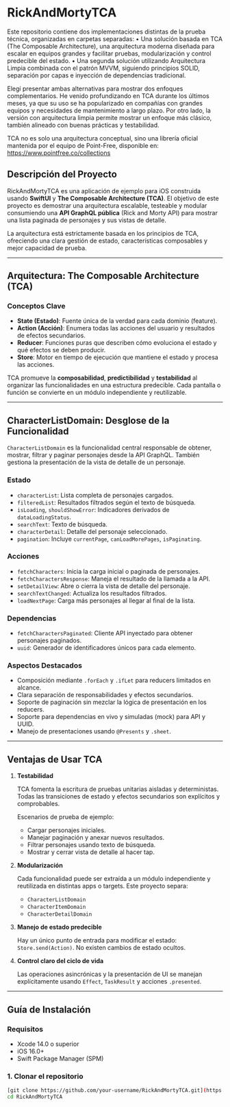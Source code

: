 # RickAndMortyTCA

Este repositorio contiene dos implementaciones distintas de la prueba técnica, organizadas en carpetas separadas:
	•	Una solución basada en TCA (The Composable Architecture), una arquitectura moderna diseñada para escalar en equipos grandes y facilitar pruebas, modularización y control predecible del estado.
	•	Una segunda solución utilizando Arquitectura Limpia combinada con el patrón MVVM, siguiendo principios SOLID, separación por capas e inyección de dependencias tradicional.

Elegí presentar ambas alternativas para mostrar dos enfoques complementarios. He venido profundizando en TCA durante los últimos meses, ya que su uso se ha popularizado en compañías con grandes equipos y necesidades de mantenimiento a largo plazo. Por otro lado, la versión con arquitectura limpia permite mostrar un enfoque más clásico, también alineado con buenas prácticas y testabilidad.

TCA no es solo una arquitectura conceptual, sino una librería oficial mantenida por el equipo de Point-Free, disponible en: https://www.pointfree.co/collections


## Descripción del Proyecto

RickAndMortyTCA es una aplicación de ejemplo para iOS construida usando **SwiftUI** y **The Composable Architecture (TCA)**. El objetivo de este proyecto es demostrar una arquitectura escalable, testeable y modular consumiendo una **API GraphQL pública** (Rick and Morty API) para mostrar una lista paginada de personajes y sus vistas de detalle.

La arquitectura está estrictamente basada en los principios de TCA, ofreciendo una clara gestión de estado, características composables y mejor capacidad de prueba.

---

## Arquitectura: The Composable Architecture (TCA)

### Conceptos Clave

* **State (Estado)**: Fuente única de la verdad para cada dominio (feature).
* **Action (Acción)**: Enumera todas las acciones del usuario y resultados de efectos secundarios.
* **Reducer**: Funciones puras que describen cómo evoluciona el estado y qué efectos se deben producir.
* **Store**: Motor en tiempo de ejecución que mantiene el estado y procesa las acciones.

TCA promueve la **composabilidad**, **predictibilidad** y **testabilidad** al organizar las funcionalidades en una estructura predecible. Cada pantalla o función se convierte en un módulo independiente y reutilizable.

---

## CharacterListDomain: Desglose de la Funcionalidad

`CharacterListDomain` es la funcionalidad central responsable de obtener, mostrar, filtrar y paginar personajes desde la API GraphQL. También gestiona la presentación de la vista de detalle de un personaje.

### Estado

* `characterList`: Lista completa de personajes cargados.
* `filteredList`: Resultados filtrados según el texto de búsqueda.
* `isLoading`, `shouldShowError`: Indicadores derivados de `dataLoadingStatus`.
* `searchText`: Texto de búsqueda.
* `characterDetail`: Detalle del personaje seleccionado.
* `pagination`: Incluye `currentPage`, `canLoadMorePages`, `isPaginating`.

### Acciones

* `fetchCharacters`: Inicia la carga inicial o paginada de personajes.
* `fetchCharactersResponse`: Maneja el resultado de la llamada a la API.
* `setDetailView`: Abre o cierra la vista de detalle del personaje.
* `searchTextChanged`: Actualiza los resultados filtrados.
* `loadNextPage`: Carga más personajes al llegar al final de la lista.

### Dependencias

* `fetchCharactersPaginated`: Cliente API inyectado para obtener personajes paginados.
* `uuid`: Generador de identificadores únicos para cada elemento.

### Aspectos Destacados

* Composición mediante `.forEach` y `.ifLet` para reducers limitados en alcance.
* Clara separación de responsabilidades y efectos secundarios.
* Soporte de paginación sin mezclar la lógica de presentación en los reducers.
* Soporte para dependencias en vivo y simuladas (mock) para API y UUID.
* Manejo de presentaciones usando `@Presents` y `.sheet`.

---

## Ventajas de Usar TCA

1. **Testabilidad**

   TCA fomenta la escritura de pruebas unitarias aisladas y deterministas. Todas las transiciones de estado y efectos secundarios son explícitos y comprobables.

   Escenarios de prueba de ejemplo:

   * Cargar personajes iniciales.
   * Manejar paginación y anexar nuevos resultados.
   * Filtrar personajes usando texto de búsqueda.
   * Mostrar y cerrar vista de detalle al hacer tap.

2. **Modularización**

   Cada funcionalidad puede ser extraída a un módulo independiente y reutilizada en distintas apps o targets. Este proyecto separa:

   * `CharacterListDomain`
   * `CharacterItemDomain`
   * `CharacterDetailDomain`

3. **Manejo de estado predecible**

   Hay un único punto de entrada para modificar el estado: `Store.send(Action)`. No existen cambios de estado ocultos.

4. **Control claro del ciclo de vida**

   Las operaciones asincrónicas y la presentación de UI se manejan explícitamente usando `Effect`, `TaskResult` y acciones `.presented`.

---

## Guía de Instalación

### Requisitos

* Xcode 14.0 o superior
* iOS 16.0+
* Swift Package Manager (SPM)

### 1. Clonar el repositorio

```bash
[git clone https://github.com/your-username/RickAndMortyTCA.git](https://github.com/nelsonPena/GraphQLCharacters-TCA-TechTest.git)
cd RickAndMortyTCA
```
